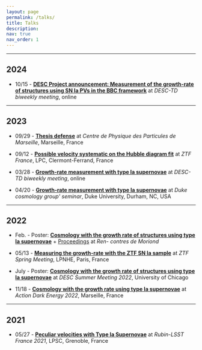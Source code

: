```yaml
---
layout: page
permalink: /talks/
title: Talks
description:
nav: true
nav_order: 1
---
```


<!-- talks/talks.md -->

---
## 2024

- 10/15 - [**DESC Project announcement: Measurement of the growth-rate of structures using
SN Ia PVs in the BBC framework**](desctd-2024-10-15/DESC_PV_BBC_project.pdf) at _DESC-TD biweekly meeting_, online

---

## 2023

- 09/29 - [**Thesis defense**](PhD/index.html) at _Centre de Physique des Particules de Marseille_, Marseille, France

- 09/12 - [**Possible velocity systematic on the Hubble diagram fit**](https://indico.in2p3.fr/event/30615/contributions/128392/attachments/79574/116616/Possible%20impacts%20of%20velocities%20on%20the%20fit%20of%20the%20HD.pdf) at _ZTF France_, LPC, Clermont-Ferrand, France

- 03/28 - [**Growth-rate measurement with type Ia supernovae**](desctd-2023-03-28/index.html) at _DESC-TD biweekly meeting_, online

- 04/20 - [**Growth-rate measurement with type Ia supernovae**](duke-2023-04-20/index.html) at _Duke cosmology group' seminar_, Duke University, Durham, NC, USA

---

## 2022

- Feb. - Poster: [**Cosmology with the growth rate of structures using type Ia supernovae**](Poster_Moriond_Chicago.pdf) + [Proceedings](https://moriond.in2p3.fr/download/proceedings_cosmology_2022.pdf) at _Ren-
contres de Moriond_ 

- 05/13 - [**Measuring the growth-rate with the ZTF SN Ia sample**](https://indico.in2p3.fr/event/26793/contributions/110110/attachments/70411/99926/f%CF%838%20with%20SN%20Ia%20-%20ZTF%20Paris%20-%20PhD%20talks.pdf) at _ZTF Spring Meeting_, LPNHE, Paris, France

- July - Poster: [**Cosmology with the growth rate of structures using type Ia supernovae**](Poster_Moriond_Chicago.pdf) at _DESC
Summer Meeting 2022_, University of Chicago

- 11/18 - [**Cosmology with the growth rate using type Ia supernovae**](https://indico.in2p3.fr/event/27399/contributions/116473/attachments/74014/106473/ADE_2022_bc.pdf) at _Action Dark Energy 2022_, Marseille, France


---

## 2021

- 05/27 - [**Peculiar velocities with Type Ia Supernovae**](https://indico.in2p3.fr/event/23494/contributions/95032/attachments/64400/89320/Pre%CC%81sentation_lsst_france_final.pdf) at _Rubin-LSST France 2021_, LPSC, Grenoble, France
